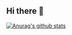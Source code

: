 ## Hi there 👋

<!--
**wlsgur073/wlsgur073** is a ✨ _special_ ✨ repository because its `README.md` (this file) appears on your GitHub profile.

Here are some ideas to get you started:

- 🔭 I’m currently working on ...
- 🌱 I’m currently learning ...
- 👯 I’m looking to collaborate on ...
- 🤔 I’m looking for help with ...
- 💬 Ask me about ...
- 📫 How to reach me: ...
- 😄 Pronouns: ...
- ⚡ Fun fact: ...
-->


 [![Anurag's github stats](https://github-readme-stats.vercel.app/api?username=username)](https://github.com/anuraghazra/github-readme-stats)

